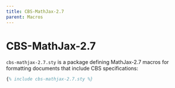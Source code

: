 ```yaml
---
title: CBS-MathJax-2.7
parent: Macros
---
```


# CBS-MathJax-2.7

`cbs-mathjax-2.7.sty` is a package defining MathJax-2.7 macros
for formatting documents that include CBS specifications:

```latex
{% include cbs-mathjax-2.7.sty %}
```
